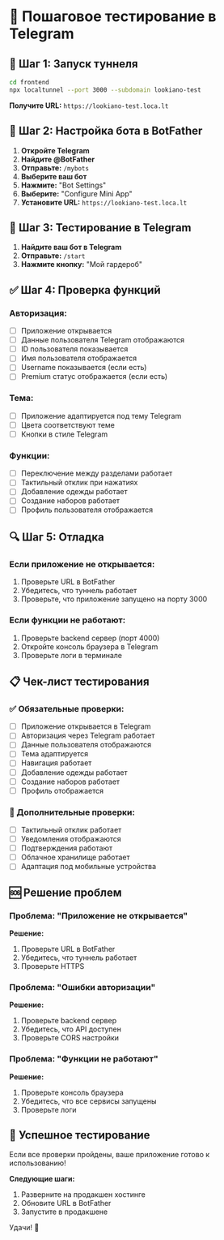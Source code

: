 # 📱 Пошаговое тестирование в Telegram

## 🚀 Шаг 1: Запуск туннеля

```bash
cd frontend
npx localtunnel --port 3000 --subdomain lookiano-test
```

**Получите URL:** `https://lookiano-test.loca.lt`

## 🤖 Шаг 2: Настройка бота в BotFather

1. **Откройте Telegram**
2. **Найдите @BotFather**
3. **Отправьте:** `/mybots`
4. **Выберите ваш бот**
5. **Нажмите:** "Bot Settings"
6. **Выберите:** "Configure Mini App"
7. **Установите URL:** `https://lookiano-test.loca.lt`

## 📱 Шаг 3: Тестирование в Telegram

1. **Найдите ваш бот в Telegram**
2. **Отправьте:** `/start`
3. **Нажмите кнопку:** "Мой гардероб"

## ✅ Шаг 4: Проверка функций

### Авторизация:
- [ ] Приложение открывается
- [ ] Данные пользователя Telegram отображаются
- [ ] ID пользователя показывается
- [ ] Имя пользователя отображается
- [ ] Username показывается (если есть)
- [ ] Premium статус отображается (если есть)

### Тема:
- [ ] Приложение адаптируется под тему Telegram
- [ ] Цвета соответствуют теме
- [ ] Кнопки в стиле Telegram

### Функции:
- [ ] Переключение между разделами работает
- [ ] Тактильный отклик при нажатиях
- [ ] Добавление одежды работает
- [ ] Создание наборов работает
- [ ] Профиль пользователя отображается

## 🔍 Шаг 5: Отладка

### Если приложение не открывается:
1. Проверьте URL в BotFather
2. Убедитесь, что туннель работает
3. Проверьте, что приложение запущено на порту 3000

### Если функции не работают:
1. Проверьте backend сервер (порт 4000)
2. Откройте консоль браузера в Telegram
3. Проверьте логи в терминале

## 📋 Чек-лист тестирования

### ✅ Обязательные проверки:
- [ ] Приложение открывается в Telegram
- [ ] Авторизация через Telegram работает
- [ ] Данные пользователя отображаются
- [ ] Тема адаптируется
- [ ] Навигация работает
- [ ] Добавление одежды работает
- [ ] Создание наборов работает
- [ ] Профиль отображается

### 🎯 Дополнительные проверки:
- [ ] Тактильный отклик работает
- [ ] Уведомления отображаются
- [ ] Подтверждения работают
- [ ] Облачное хранилище работает
- [ ] Адаптация под мобильные устройства

## 🆘 Решение проблем

### Проблема: "Приложение не открывается"
**Решение:**
1. Проверьте URL в BotFather
2. Убедитесь, что туннель работает
3. Проверьте HTTPS

### Проблема: "Ошибки авторизации"
**Решение:**
1. Проверьте backend сервер
2. Убедитесь, что API доступен
3. Проверьте CORS настройки

### Проблема: "Функции не работают"
**Решение:**
1. Проверьте консоль браузера
2. Убедитесь, что все сервисы запущены
3. Проверьте логи

## 🎉 Успешное тестирование

Если все проверки пройдены, ваше приложение готово к использованию!

**Следующие шаги:**
1. Разверните на продакшен хостинге
2. Обновите URL в BotFather
3. Запустите в продакшене

Удачи! 🚀 